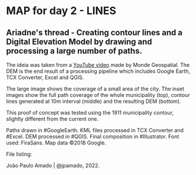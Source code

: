 <h1>MAP for day 2 - LINES</h1>
<h2>Ariadne's thread - Creating contour lines and a Digital Elevation Model by drawing and processing a large number of paths.</h2>
<p>The ideia was taken from a <a href="https://youtu.be/watch?v=bLbY3iMBW-A">YouTube video</a> made by Monde Geospatial. The DEM is the end result of a processing pipeline which includes Google Earth, TCX Converter, Excel and QGIS.</p>
<p>The large image shows the coverage of a small area of the city. The inset images show the full path coverage of the whole municipality (top), contour lines generated at 10m interval (middle) and the resulting DEM (bottom).</p>
<p>This proof of concept was tested using the 1911 municipality contour, slightly different from the current one.</p>
<p>Paths drawn in #GoogleEarth. KML files processed in TCX Converter and #Excel. DEM processed in #QGIS. Final composition in #Illustrator. Font used: FiraSans. Map data ©2018 Google.</p>
<p>File listing:</p>
<p>João Paulo Amado | @jpamado, 2022.</p>
